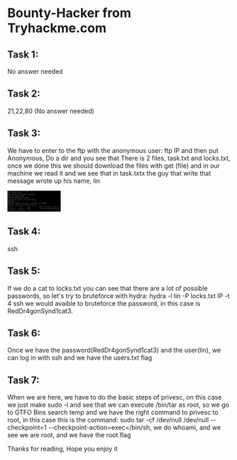 # Bounty-Hacker from Tryhackme.com

## Task 1: 

 No answer needed

## Task 2: 

 21,22,80 (No answer needed)

## Task 3:

We have to enter to the ftp with the anonymous user: ftp IP and then put Anonymous, Do a dir and you see that 
There is 2 files, task.txt and locks.txt, once we done this we should download the files with get (file) and in our machine we
read it and we see that in task.txtx the guy that write that message wrote up his name, lin

<img src="Images/Bug.png" alt="FTP" width="120"/> 


## Task 4: 

 ssh

## Task 5: 

If we do a cat to locks.txt you can see that there are a lot of possible passwords, so let's try to bruteforce with hydra:
hydra -l lin -P locks.txt IP -t 4 ssh we would avaible to bruteforce the password, in this case is RedDr4gonSynd1cat3.

## Task 6: 

Once we have the password(RedDr4gonSynd1cat3) and the user(lin), we can log in with ssh and we have the users.txt flag

## Task 7: 

When we are here, we have to do the basic steps of privesc, on this case we just make sudo -l and see that we can execute /bin/tar as root,
so we go to GTFO Bins search temp and we have the right command to privesc to root, in this case this is the command:
sudo tar -cf /dev/null /dev/null --checkpoint=1 --checkpoint-action=exec=/bin/sh, we do whoami, and we see we are root, and we have the root flag

Thanks for reading, Hope you enjoy it
